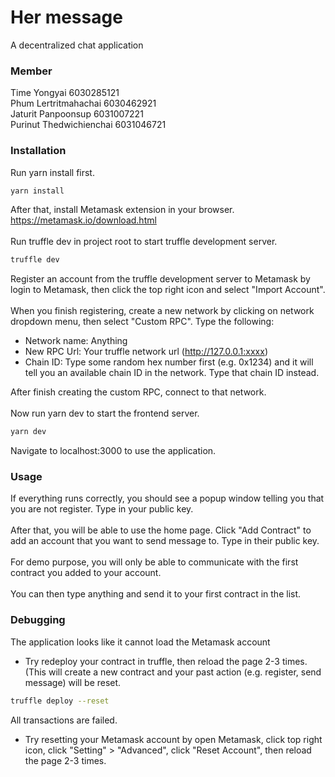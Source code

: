 # Her message
A decentralized chat application

### Member
Time Yongyai              6030285121\
Phum Lertritmahachai      6030462921\
Jaturit Panpoonsup        6031007221\
Purinut Thedwichienchai   6031046721

### Installation
Run yarn install first.
```bash
yarn install
```

After that, install Metamask extension in your browser.\
https://metamask.io/download.html \
\
Run truffle dev in project root to start truffle development server.
```bash
truffle dev
```

Register an account from the truffle development server to Metamask by login to Metamask, then click the top right icon and select "Import Account".\
\
When you finish registering, create a new network by clicking on network dropdown menu, then select "Custom RPC". Type the following:
- Network name: Anything
- New RPC Url: Your truffle network url  (http://127.0.0.1:xxxx)
- Chain ID: Type some random hex number first (e.g. 0x1234) and it will tell you an available chain ID in the network. Type that chain ID instead.

After finish creating the custom RPC, connect to that network.\
\
Now run yarn dev to start the frontend server.
```bash
yarn dev
```
Navigate to localhost:3000 to use the application.

### Usage
If everything runs correctly, you should see a popup window telling you that you are not register. Type in your public key.\
\
After that, you will be able to use the home page. Click "Add Contract" to add an account that you want to send message to. Type in their public key.\
\
For demo purpose, you will only be able to communicate with the first contract you added to your account.\
\
You can then type anything and send it to your first contract in the list.

### Debugging
The application looks like it cannot load the Metamask account
- Try redeploy your contract in truffle, then reload the page 2-3 times. (This will create a new contract and your past action (e.g. register, send message) will be reset.
```bash
truffle deploy --reset
```
All transactions are failed.
- Try resetting your Metamask account by open Metamask, click top right icon, click "Setting" > "Advanced", click "Reset Account", then reload the page 2-3 times.

